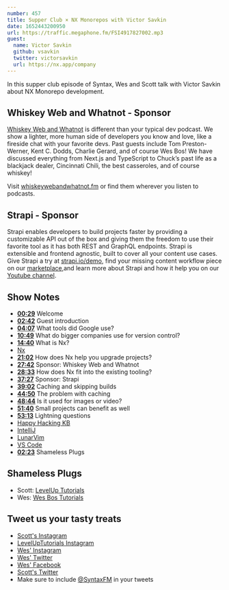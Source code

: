 ```yaml
---
number: 457
title: Supper Club × NX Monorepos with Victor Savkin
date: 1652443200950
url: https://traffic.megaphone.fm/FSI4917827002.mp3
guest:
  name: Victor Savkin
  github: vsavkin
  twitter: victorsavkin
  url: https://nx.app/company
---
```


In this supper club episode of Syntax, Wes and Scott talk with Victor Savkin about NX Monorepo development.

## Whiskey Web and Whatnot  - Sponsor

[Whiskey Web and Whatnot](https://www.whiskeywebandwhatnot.fm) is different than your typical dev podcast. We show a lighter, more human side of developers you know and love, like a fireside chat with your favorite devs. Past guests include Tom Preston-Werner, Kent C. Dodds, Charlie Gerard, and of course Wes Bos! We have discussed everything from Next.js and TypeScript to Chuck’s past life as a blackjack dealer, Cincinnati Chili, the best casseroles, and of course whiskey!

Visit [whiskeywebandwhatnot.fm](https://www.whiskeywebandwhatnot.fm) or find them wherever you listen to podcasts.

## Strapi - Sponsor

Strapi enables developers to build projects faster by providing a customizable API out of the box and giving them the freedom to use their favorite tool as it has both REST and GraphQL endpoints. Strapi is extensible and frontend agnostic, built to cover all your content use cases. Give Strapi a try at [strapi.io/demo](https://strapi.io/demo), find your missing content workflow piece on our [marketplace](https://market.strapi.io),and learn more about Strapi and how it help you on our [Youtube channel](https://www.youtube.com/c/Strapi).

## Show Notes

* **[00:29](#t=00:29)** Welcome
* **[02:42](#t=02:42)** Guest introduction
* **[04:07](#t=04:07)** What tools did Google use?
* **[10:49](#t=10:49)** What do bigger companies use for version control?
* **[14:40](#t=14:40)** What is Nx?
* [Nx](https://nx.dev)
* **[21:02](#t=21:02)** How does Nx help you upgrade projects?
* **[27:42](#t=27:42)** Sponsor: Whiskey Web and Whatnot
* **[28:33](#t=28:33)** How does Nx fit into the existing tooling?
* **[37:27](#t=37:27)** Sponsor: Strapi
* **[39:02](#t=39:02)** Caching and skipping builds
* **[44:50](#t=44:50)** The problem with caching
* **[48:44](#t=48:44)** Is it used for images or video?
* **[51:40](#t=51:40)** Small projects can benefit as well
* **[53:13](#t=53:13)** Lightning questions
* [Happy Hacking KB](https://happyhackingkb.com)
* [IntelliJ](https://www.jetbrains.com/idea/)
* [LunarVim](https://www.lunarvim.org)
* [VS Code](https://code.visualstudio.com)
* **[02:23](#t=02:23)** Shameless Plugs

## Shameless Plugs

* Scott: [LevelUp Tutorials](https://leveluptutorials.com/tutorials/keystone-js/introduction)
* Wes: [Wes Bos Tutorials](https://wesbos.com/courses)

## Tweet us your tasty treats

* [Scott's Instagram](https://www.instagram.com/stolinski/)
* [LevelUpTutorials Instagram](https://www.instagram.com/LevelUpTutorials/)
* [Wes' Instagram](https://www.instagram.com/wesbos/)
* [Wes' Twitter](https://twitter.com/wesbos)
* [Wes' Facebook](https://www.facebook.com/wesbos.developer)
* [Scott's Twitter](https://twitter.com/stolinski)
* Make sure to include [@SyntaxFM](https://twitter.com/SyntaxFM) in your tweets
